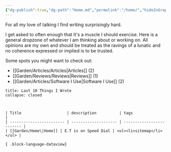 ```yaml
---
{"dg-publish":true,"dg-path":"Home.md","permalink":"/home/","hideInGraph":true,"tags":["sitemap","gardenEntry"],"updated":"2024-10-23T02:51:13.808+01:00"}
---
```



For all my love of talking I find writing surprisingly hard.

I get asked to often enough that It's a muscle I should exercise. Here is a general dropzone of whatever I am thinking about or working on. All opinions are my own and should be treated as the ravings of a lunatic and no coherence expressed or implied is to be trusted. 

Some spots you might want to check out:

 - [[Garden/Articles/Articles\|Articles]] (2)
 - [[Garden/Reviews/Reviews\|Reviews]] (1)
 - [[Garden/Articles/Software I Use\|Software I Use]] (2)



```ad-example
title: Last 10 Things I Wrote
collapse: closed



| Title                    | description          | tags                      |
| ------------------------ | -------------------- | ------------------------- |
| [[Garden/Home\|Home]] | E.T is on Speed Dial | <ul><li>sitemap</li></ul> |

{ .block-language-dataview}



